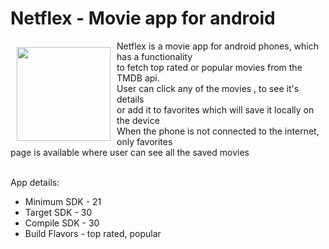 # Netflex - Movie app for android

<img src="https://github.com/andguladzeshio/Netflex/blob/develop/app/src/main/res/mipmap-xxxhdpi/logo.png?raw=true" alt="" align="left"
width="150" hspace="10" vspace="10">
Netflex is a movie app for android phones, which has a functionality <br>
to fetch top rated or popular movies from the TMDB api. <br>
User can click any of the movies , to see it's details  <br>
or add it to favorites which will save it locally on the device  <br>
When the phone is not connected to the internet, only favorites  <br>
page is available where user can see all the saved movies 
<br>
<br>
<p>
  App details:
  <ul>
    <li>Minimum SDK - 21</li>
    <li>Target SDK - 30</li>
    <li>Compile SDK - 30</li>
    <li>Build Flavors - top rated, popular</li>
</ul>
</p>

